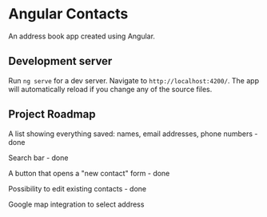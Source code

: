 # Angular Contacts

An address book app created using Angular.

## Development server

Run `ng serve` for a dev server. Navigate to `http://localhost:4200/`. The app will automatically reload if you change any of the source files.

## Project Roadmap

A list showing everything saved: names, email addresses, phone numbers - done

Search bar - done

A button that opens a "new contact" form - done

Possibility to edit existing contacts - done

Google map integration to select address
